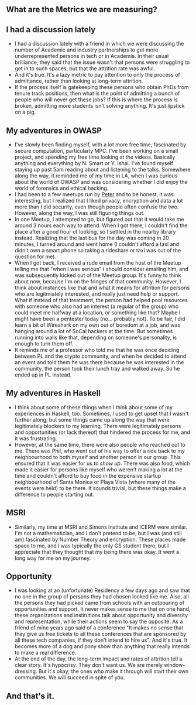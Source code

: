 ## What are the Metrics we are measuring?

## I had a discussion lately
- I had a discussion lately with a friend in which we were discussing the number of Academic and industry partnerships
  to get more underrepresented persons in tech or in Academia. In their usual brilliance, they said that the issue
  wasn't that persons were struggling to get in to such spaces, but that the attrition rate was awful.
- And it's true. It's a lazy metric to pay attention to only the process of admittance, rather than looking at long-term
  attrition.
- If the process itself is gatekeeping these persons who obtain PhDs from tenure track positions, then what is the point of admitting
  a bunch of people who will never get these jobs? If this is where the process is broken, admitting more students isn't solving anything.
  It's just lipstick on a pig.
  
## My adventures in OWASP
- I've slowly been finding myself, with a lot more free time, fascinated by secure computation, particularly MPC. 
  I've been working on a small project, and spending my free time looking at the videos. Basically anything and everything
  by N. Smart or Y. Ishai. I've found myself staying up past 5am reading about and listening to the talks.
  Somewhere along the way,
  it reminded me of my time in LA, when I was curious about the world of OWASP and was considering whether I did enjoy
  the world of forensics and ethical hacking. 
- I had been to a few meetups run by [Peter](https://www.amazon.com/The-Hacker-Playbook-Practical-Penetration/dp/1494932636/)
  and to be honest, it was interesting, but I realized that I liked privacy, encryption and data a lot more than I did security,
  even though people often confuse the two. However, along the way, I was still figuring things out.
- In one Meetup, I attempted to go, but figured out that it would take me around 3 hours each way to attend. When I got there,
  I couldn't find the place after a good hour of looking, so I settled in the nearby library instead. Realizing that the last bus for the day was coming in
  20 minutes, I turned around and went home (I couldn't afford a taxi and didn't own a smart phone so taking a rideshare or taxi
  was out of the question for me). 
- When I got back, I received a rude email from the host of the Meetup telling me that "when I was serious" I should consider 
  emailing him, and was subsequently kicked out of the Meetup group. It's funny to think about now, because I'm on the fringes
  of that community. However, I think about instances like that and what it means for attrition for persons who are legitmiately interested,
  and really just need help or support. What if instead of that treatment, the person had helped pool resources with someone who also had 
  an interest (a regular of the group) who could meet me halfway at a location, or something like that? Maybe I might have been a pentester today
  (no... probably not). To be fair, I did learn a bit of Wireshark on my own out of boredom at a job, and was hanging around a lot of SoCal hackers
  at the time. But sometimes running into walls like that, depending on someone's personality, is enough to turn them off. 
- It reminds me of a professor who told me that he was once deciding between PL and the crypto community, and when he decided to attend an event and
  told them he was there because he was interested in the community, the person took their lunch tray and walked away. So he ended up in PL instead. 
  
## My adventures in Haskell
- I think about some of these things when I think about some of my experiences in Haskell, too. Sometimes, I used to get upset that I wasn't
  further along, but some things came up along the way that were legitimately blockers to my learning. There were legitimately persons and 
  opportunities (or lack thereof) that hindered the process for me, and it was frustrating.
- However, at the same time, there were also people who reached out to me. There was Phil, who went out of his way to offer a ride back to
  my neighbourhood to both myself and another person in our group. This ensured that it was easier for us to *show up*. There was also 
  food, which made it easier for persons like myself who weren't making a lot at the time and couldn't afford to buy food in the expensive 
  startup neighbourhood of Santa Monica or Playa Vista (where many of the events were held) to be there. It sounds trivial, but these things
  make a difference to people starting out.
  
## MSRI
- Similarly, my time at MSRI and Simons Institute and ICERM were similar. I'm not a mathematician, and I don't pretend to be, but I was 
  (and still am) fascinated by Number Theory and encryption. These places made space to me, and I was typically the only CS student there,
  but I appreciate that they thought that my being there was okay. It went a long way for me on my journey.

## Opportunity
- I was looking at an (unfortunate) Residency a few days ago and saw that no one in the group of persons they had chosen looked like me.
  Also, all the persons they had picked came from schools with an outpouring of opportunities and support. It never makes sense to me that
  on one hand, these organizations and institutions talk about opportunity and diversity and representation, while their actions seem to say
  the opposite. As a friend of mine years ago said of a conference "It makes no sense that they give us free tickets to all these conferences
  that are sponsored by all these tech companies, if they don't intend to hire us". And it's true. It becomes more of a dog and pony show
  than anything that really intends to make a real difference.
- At the end of the day, the long-term impact and rates of attrition tell a clear story. It's hypocrisy. They don't want us. We are merely
  window-dressing. But it's okay; the ones who make it through will start their own communities. We will succeed in spite of you. 
  
## And that's it.
  
